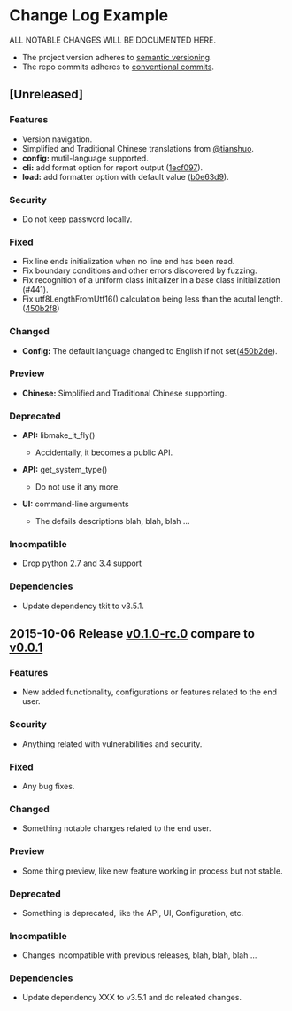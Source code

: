 # Change Log Example
ALL NOTABLE CHANGES WILL BE DOCUMENTED HERE.

- The project version adheres to [semantic versioning](http://semver.org).
- The repo commits adheres to [conventional commits](https://conventionalcommits.org).

## [Unreleased]

### Features
- Version navigation.
- Simplified and Traditional Chinese translations from [@tianshuo](https://github.com/olivierlacan/keep-a-changelog).
- **config:** mutil-language supported.
- **cli:** add format option for report output ([1ecf097](https://github.com/gkide/coding-style/commit/1ecf097)).
- **load:** add formatter option with default value ([b0e63d9](https://github.com/gkide/coding-style/commit/b0e63d9)).

### Security
- Do not keep password locally.

### Fixed
- Fix line ends initialization when no line end has been read.
- Fix boundary conditions and other errors discovered by fuzzing.
- Fix recognition of a uniform class initializer in a base class initialization (#441).
- Fix utf8LengthFromUtf16() calculation being less than the acutal length.([450b2f8](https://github.com/gkide/coding-style/commit/450b2f8))

### Changed
- **Config:** The default language changed to English if not set([450b2de](https://github.com/gkide/coding-style/commit/450b2de)).

### Preview
- **Chinese:** Simplified and Traditional Chinese supporting.

### Deprecated
- **API:** libmake_it_fly()
  * Accidentally, it becomes a public API.
- **API:** get_system_type()
  * Do not use it any more.

- **UI:** command-line arguments
  * The defails descriptions blah, blah, blah ...

### Incompatible
- Drop python 2.7 and 3.4 support

### Dependencies
- Update dependency tkit to v3.5.1.


## 2015-10-06 Release [v0.1.0-rc.0](https://github.com/gkide/coding-style/releases/tag/v0.1.0-rc.0) compare to [v0.0.1](https://github.com/gkide/coding-style/compare/v0.0.1...v0.1.0-rc.0)

### Features
- New added functionality, configurations or features related to the end user.

### Security
- Anything related with vulnerabilities and security.

### Fixed
- Any bug fixes.

### Changed
- Something notable changes related to the end user.

### Preview
- Some thing preview, like new feature working in process but not stable.

### Deprecated
- Something is deprecated, like the API, UI, Configuration, etc.

### Incompatible
- Changes incompatible with previous releases, blah, blah, blah ...

### Dependencies
- Update dependency XXX to v3.5.1 and do releated changes.
